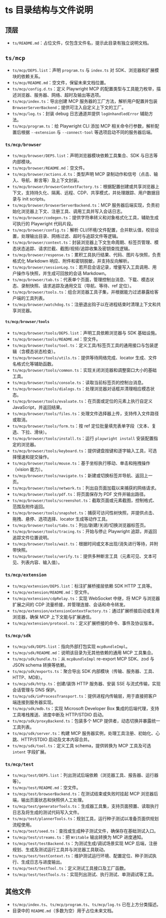 # ts 目录结构与文件说明

## 顶层
- `ts/README.md`：占位文件，仅包含文件名，提示此目录有独立说明文档。

## `ts/mcp`
- `ts/mcp/DEPS.list`：声明 `program.ts` 与 `index.ts` 对 SDK、浏览器和扩展模块的依赖关系。
- `ts/mcp/README.md`：空文件，保留未来文档位置。
- `ts/mcp/config.d.ts`：定义 Playwright MCP 的配置类型与工具能力枚举，描述浏览器、服务器、网络、超时及输出等选项。
- `ts/mcp/index.ts`：导出创建 MCP 服务器的工厂方法，解析用户配置并包装 `BrowserServerBackend`；提供可注入自定义上下文的工厂。
- `ts/mcp/log.ts`：封装 debug 日志通道并提供 `logUnhandledError` 辅助方法。
- `ts/mcp/program.ts`：给 Playwright CLI 添加 MCP 相关命令行参数，解析配置后根据 `--extension` 与 `--connect-tool` 等选项启动不同的服务器后端。

### `ts/mcp/browser`
- `ts/mcp/browser/DEPS.list`：声明浏览器模块依赖工具集合、SDK 与日志等内部模块。
- `ts/mcp/browser/README.md`：空文件。
- `ts/mcp/browser/actions.d.ts`：类型声明 MCP 录制动作和信号（点击、输入、导航、断言等）及上下文封装。
- `ts/mcp/browser/browserContextFactory.ts`：根据配置创建或共享浏览器上下文，支持持久化、隔离、远程、CDP、共享模式，并处理跟踪、用户数据目录与 init scripts。
- `ts/mcp/browser/browserServerBackend.ts`：MCP 服务器后端实现，负责初始化浏览器上下文、注册工具、调用工具并写入会话日志。
- `ts/mcp/browser/codegen.ts`：提供字符串转义和对象格式化工具，辅助生成可执行的 Playwright 代码片段。
- `ts/mcp/browser/config.ts`：解析 CLI/环境/文件配置，合并默认值，校验设置，处理输出目录、网络过滤、超时与追踪文件等逻辑。
- `ts/mcp/browser/context.ts`：封装浏览器上下文生命周期、标签页管理、模态状态追踪、请求拦截、截图/视频/追踪收集及密钥查找逻辑。
- `ts/mcp/browser/response.ts`：累积工具执行结果、代码、图片与快照，负责格式化 Markdown 响应、附件和密钥脱敏，并支持反向解析。
- `ts/mcp/browser/sessionLog.ts`：若开启会话记录，增量写入工具调用、用户操作与快照，并生成可回放的会话 Markdown。
- `ts/mcp/browser/tab.ts`：代表单个页面，管理控制台消息、下载、模态状态、录制快照、请求追踪及通用交互（导航、等待、ref 定位）。
- `ts/mcp/browser/tools.ts`：组合浏览器工具子集，并根据能力过滤暴露给客户端的工具列表。
- `ts/mcp/browser/watchdog.ts`：注册退出钩子以在进程结束时清理上下文和共享浏览器。

#### `ts/mcp/browser/tools`
- `ts/mcp/browser/tools/DEPS.list`：声明工具依赖浏览器与 SDK 基础设施。
- `ts/mcp/browser/tools/README.md`：空文件。
- `ts/mcp/browser/tools/tool.ts`：定义工具/标签页工具的通用接口与包装逻辑（含模态状态检查）。
- `ts/mcp/browser/tools/utils.ts`：提供等待网络完成、locator 生成、文件名格式化等辅助函数。
- `ts/mcp/browser/tools/common.ts`：实现关闭浏览器和调整窗口大小的基础工具。
- `ts/mcp/browser/tools/console.ts`：读取当前标签页的控制台消息。
- `ts/mcp/browser/tools/dialogs.ts`：处理浏览器对话框并清理相应模态状态。
- `ts/mcp/browser/tools/evaluate.ts`：在页面或定位的元素上执行自定义 JavaScript，并返回结果。
- `ts/mcp/browser/tools/files.ts`：处理文件选择器上传，支持传入文件路径或取消。
- `ts/mcp/browser/tools/form.ts`：按 ref 定位批量填充表单字段（文本、复选、下拉、滑块）。
- `ts/mcp/browser/tools/install.ts`：运行 `playwright install` 安装配置指定的浏览器。
- `ts/mcp/browser/tools/keyboard.ts`：提供键盘按键和逐字输入工具，可选择慢速和提交操作。
- `ts/mcp/browser/tools/mouse.ts`：基于坐标执行移动、单击和拖拽操作（vision 能力）。
- `ts/mcp/browser/tools/navigate.ts`：新建或切换标签并导航、返回上一页。
- `ts/mcp/browser/tools/network.ts`：列出自页面加载以来捕获的网络请求。
- `ts/mcp/browser/tools/pdf.ts`：将页面保存为 PDF 文件并输出路径。
- `ts/mcp/browser/tools/screenshot.ts`：截取页面或元素截图，控制格式、范围及附件返回。
- `ts/mcp/browser/tools/snapshot.ts`：捕获可访问性树快照，并提供点击、拖拽、悬停、选项选择、locator 生成等动作工具。
- `ts/mcp/browser/tools/tabs.ts`：列出/新建/关闭/切换浏览器标签页。
- `ts/mcp/browser/tools/tracing.ts`：开始与停止 Playwright 追踪，并返回追踪文件位置说明。
- `ts/mcp/browser/tools/wait.ts`：根据时间或文本出现/消失进行等待，并附带快照。
- `ts/mcp/browser/tools/verify.ts`：提供多种断言工具（元素可见、文本可见、列表内容、输入值）。

### `ts/mcp/extension`
- `ts/mcp/extension/DEPS.list`：标注扩展桥接层依赖 SDK HTTP 工具等。
- `ts/mcp/extension/README.md`：空文件。
- `ts/mcp/extension/cdpRelay.ts`：实现 WebSocket 中继，将 MCP 与浏览器扩展之间的 CDP 流量桥接，并管理连接、会话和命令转发。
- `ts/mcp/extension/extensionContextFactory.ts`：通过扩展桥接启动或复用浏览器，确保 MCP 上下文能与扩展通信。
- `ts/mcp/extension/protocol.ts`：定义扩展桥接的命令、事件及协议版本。

### `ts/mcp/sdk`
- `ts/mcp/sdk/DEPS.list`：指向外部打包实现 `mcpBundleImpl`。
- `ts/mcp/sdk/README.md`：说明该目录为无其他依赖的通用 MCP 工具集合。
- `ts/mcp/sdk/bundle.ts`：从 `mcpBundleImpl` re-export MCP SDK、zod 与 JSON schema 转换等依赖。
- `ts/mcp/sdk/exports.ts`：聚合导出 SDK 内部模块（传输、服务器、工具、HTTP、MDB）。
- `ts/mcp/sdk/http.ts`：创建/装饰 HTTP 服务器、安装 SSE 与流式传输，实现会话管理与 DNS 保护。
- `ts/mcp/sdk/inProcessTransport.ts`：提供进程内传输层，用于直接把客户端连接到服务器实现。
- `ts/mcp/sdk/mdb.ts`：实现 Microsoft Developer Box 集成的后端代理，支持工具堆栈推送、进度中断及 HTTP/STDIO 启动。
- `ts/mcp/sdk/proxyBackend.ts`：包装多个 MCP 提供者，动态切换并暴露统一工具列表。
- `ts/mcp/sdk/server.ts`：构建 MCP 服务器实例，处理工具注册、初始化、心跳、HTTP/STDIO 启动及文本内容合并。
- `ts/mcp/sdk/tool.ts`：定义工具 schema，提供转换为 MCP 工具及可选 `intent` 字段扩展。

### `ts/mcp/test`
- `ts/mcp/test/DEPS.list`：列出测试后端依赖（浏览器工具、报告器、运行器等）。
- `ts/mcp/test/README.md`：空文件。
- `ts/mcp/test/browserBackend.ts`：在测试结束或失败时挂起 MCP 浏览器后端，输出页面状态和快照供人工处理。
- `ts/mcp/test/generatorTools.ts`：生成器工具集，支持页面预置、读取执行日志及将生成的测试代码写入文件。
- `ts/mcp/test/plannerTools.ts`：规划工具，运行种子测试以准备页面供规划流程使用。
- `ts/mcp/test/seed.ts`：查找或生成种子测试文件，确保存在基础测试入口。
- `ts/mcp/test/streams.ts`：把 `Writable` 输出转换为 MCP 进度通知。
- `ts/mcp/test/testBackend.ts`：为测试生成/调试场景实现 MCP 后端，注册规划、生成及测试运行工具并与浏览器工具联动。
- `ts/mcp/test/testContext.ts`：维护测试运行环境、配置定位、种子测试执行、生成日志与进度输出。
- `ts/mcp/test/testTool.ts`：定义测试工具接口及工厂函数。
- `ts/mcp/test/testTools.ts`：实现列出测试、执行测试、单测调试等工具。

## 其他文件
- `ts/mcp/index.ts`、`ts/mcp/program.ts`、`ts/mcp/log.ts` 已在上方分类描述。
- 目录中的 `README.md`（多数为空）用于占位未来文档。

